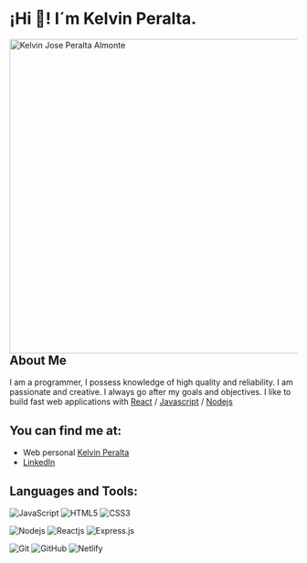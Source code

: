 # ¡Hi 👋! I´m Kelvin Peralta.

<img align="right" width="550px" src="https://media2.giphy.com/media/xT9IgzoKnwFNmISR8I/giphy.gif?cid=790b76113ea369272371e121c3b68c232535204657ef9fb1&rid=giphy.gif&ct=g" alt="Kelvin Jose Peralta Almonte" />

## About Me
I am a programmer, I possess knowledge of high quality and reliability. I am passionate and creative. I always go after my goals and objectives. I like to build fast web applications with [React](https://es.reactjs.org/) / [Javascript](https://www.javascript.com/) / [Nodejs](https://nodejs.org/en/about/)

## You can find me at:

- Web personal [Kelvin Peralta](https://personalportkjpa.netlify.app/)
- [LinkedIn](https://www.linkedin.com/in/kelvin-jose-peralta-almonte-599009248/)

## Languages and Tools:
![JavaScript](https://img.shields.io/badge/-JavaScript-black?style=flat-square&logo=javascript)
![HTML5](https://img.shields.io/badge/-HTML5-black?style=flat-square&logo=html5)
![CSS3](https://img.shields.io/badge/-CSS3-black?style=flat-square&logo=css3&logoColor=blue)

![Nodejs](https://img.shields.io/badge/-Nodejs-black?style=flat-square&logo=Node.js)
![Reactjs](https://img.shields.io/badge/-React-black?style=flat-square&logo=react)
![Express.js](https://img.shields.io/badge/-Express-black?style=flat-square&logo=express)

![Git](https://img.shields.io/badge/-Git-black?style=flat-square&logo=git)
![GitHub](https://img.shields.io/badge/-GitHub-black?style=flat-square&logo=github)
![Netlify](https://img.shields.io/badge/-Netlify-black?style=flat-square&logo=netlify)

